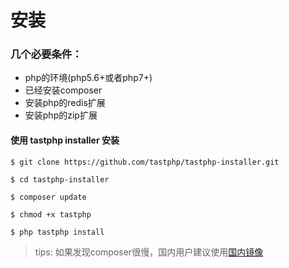 # **安装**

### 几个必要条件：

* php的环境\(php5.6+或者php7+\)
* 已经安装composer
* 安装php的redis扩展
* 安装php的zip扩展

#### 使用 tastphp installer 安装

```
$ git clone https://github.com/tastphp/tastphp-installer.git

$ cd tastphp-installer

$ composer update

$ chmod +x tastphp

$ php tastphp install
```

> tips: 如果发现composer很慢，国内用户建议使用[国内镜像](https://pkg.phpcomposer.com/)



